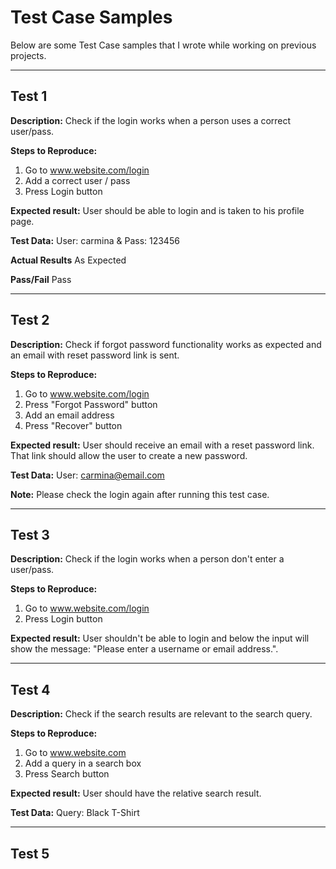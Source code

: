 # Test Case Samples

Below are some Test Case samples that I wrote while working on previous projects.

----------------
## Test 1
**Description:**
Check if the login works when a person uses a correct user/pass.

**Steps to Reproduce:**
1. Go to www.website.com/login
2. Add a correct user / pass
3. Press Login button

**Expected result:**
User should be able to login and is taken to his profile page.

**Test Data:**
User: carmina & Pass: 123456

**Actual Results**
As Expected

**Pass/Fail**
Pass

----------------
## Test 2
**Description:**
Check if forgot password functionality works as expected and an email with reset password link is sent.

**Steps to Reproduce:**
1. Go to www.website.com/login
2. Press "Forgot Password" button
3. Add an email address
4. Press "Recover" button

**Expected result:**
User should receive an email with a reset password link. That link should allow the user to create a new password.

**Test Data:**
User: carmina@email.com

**Note:**
Please check the login again after running this test case.



----------------
## Test 3
**Description:**
Check if the login works when a person don't enter a user/pass.

**Steps to Reproduce:**
1. Go to www.website.com/login
2. Press Login button

**Expected result:**
User shouldn't be able to login and below the input will show the message: "Please enter a username or email address.". 


-------------------------------

## Test 4
**Description:**
Check if the search results are relevant to the search query.

**Steps to Reproduce:**
1. Go to www.website.com
2. Add a query in a search box
3. Press Search button

**Expected result:**
User should have the relative search result.

**Test Data:**
Query: Black T-Shirt


---------------------------------------

## Test 5




